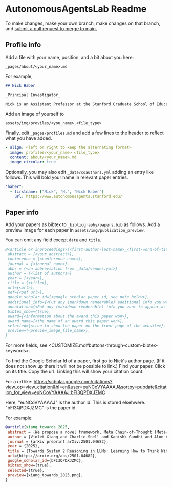# AutonomousAgentsLab Readme

To make changes, make your own branch, make changes on that branch, and
[submit a pull request to merge to main.](https://github.blog/developer-skills/github/beginners-guide-to-github-creating-a-pull-request/)

## Profile info

Add a file with your name, position, and a bit about you here:

`_pages/about/<your_name>.md`

For example,

```markdown
## Nick Haber

_Principal Investigator_

Nick is an Assistant Professor at the Stanford Graduate School of Education, and by courtesy, Computer Science. After receiving his PhD in mathematics on Partial Differential Equation theory, he worked as a postdoctoral fellow at Stanford in both the [Wall Lab](https://wall-lab.stanford.edu/) (working chiefly on the [Autism Glass Project](http://autismglass.stanford.edu/)) and the [NeuroAI Lab](http://neuroailab.stanford.edu/) (on building curiosity within artificial intelligence, as well as cognitive models).
```

Add an image of yourself to

`assets/img/proviles/<you_name>.<file_type>`

Finally, edit `_pages/profiles.md` and add a few lines to the header to reflect what you have added.

```yaml
- align: <left or right to keep the alternating format>
  image: profiles/<your_name>.<file_type>
  content: about/<your_name>.md
  image_circular: true
```

Optionally, you may also edit `_data/coauthors.yml` adding an entry like follows. This will bold your name in relevant paper entries.

```yaml
"haber":
  - firstname: ["Nick", "N.", "Nick Haber"]
    url: https://www.autonomousagents.stanford.edu/
```

## Paper info

Add your papers as bibtex to `_bibliography/papers.bib` as follows. Add a preview image for each paper in `assets/img/publication_preview`.

You can omit any field except `date` and `title`.

```bibtex
@<article or inproceedings>{<first-author-last-name>_<first-word-of-title>_<year>,
 abstract = {<your_abstract>},
 conference = {<conference name>},
 journal = {<journal name>},
 abbr = {<an abbreviation from _data/venues.yml>}
 author = {<list of authors>}
 year = {<year>},
 title = {<title>},
 url={<url>},
 pdf={<pdf url>},
 google_scholar_id={<google scholar paper id, see note below>},
 additional_info={<Put any (markdown renderable) additional info you want to appear *in* the citation.>},
 annotation={<Put any (markdown renderable) info you want to appear as a footnote for the citation>},
 bibtex_show={true},
 award={<information about the award this paper won>},
 award_name={<the name of an award this paper won>},
 selected={<true to show the paper on the front page of the website>},
 preview={<preview_image_file_name>},
}
```

For more fields, see <CUSTOMIZE.md#buttons-through-custom-bibtex-keywords>.

To find the Google Scholar Id of a paper, first go to Nick's author page.
(If it does not show up there it will not be possible to link.)
Find your paper. Click on its title. Copy the url. Linking this will show your citation count.

For a url like: <https://scholar.google.com/citations?view_op=view_citation&hl=en&user=euNCoVYAAAAJ&sortby=pubdate&citation_for_view=euNCoVYAAAAJ:bFI3QPDXJZMC>

Here, "euNCoVYAAAAJ" is the author id. This is stored elsehwere. "bFI3QPDXJZMC" is the paper id.

For example:

```bibtex
@article{xiang_towards_2025,
 abstract = {We propose a novel framework, Meta Chain-of-Thought (Meta-CoT), which extends traditional Chain-of-Thought (CoT) by explicitly modeling the underlying reasoning required to arrive at a particular CoT. We present empirical evidence from state-of-the-art models exhibiting behaviors consistent with in-context search, and explore methods for producing Meta-CoT via process supervision, synthetic data generation, and search algorithms. Finally, we outline a concrete pipeline for training a model to produce Meta-CoTs, incorporating instruction tuning with linearized search traces and reinforcement learning post-training. Finally, we discuss open research questions, including scaling laws, verifier roles, and the potential for discovering novel reasoning algorithms. This work provides a theoretical and practical roadmap to enable Meta-CoT in LLMs, paving the way for more powerful and human-like reasoning in artificial intelligence.},
 author = {Violet Xiang and Charlie Snell and Kanishk Gandhi and Alon Albalak and Anikait Singh and Chase Blagden and Duy Phung and Rafael Rafailov and Nathan Lile and Dakota Mahan and Louis Castricato and Jan-Philipp Franken and Nick Haber and Chelsea Finn},
 journal = {arXiv preprint arXiv:2501.04682},
 year = {2025},
 title = {Towards System 2 Reasoning in LLMs: Learning How to Think With Meta Chain-of-Though},
 url={https://arxiv.org/abs/2501.04682},
 google_scholar_id={bFI3QPDXJZMC},
 bibtex_show={true},
 selected={true},
 preview={xiang_towards_2025.png},
}
```
